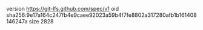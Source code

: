 version https://git-lfs.github.com/spec/v1
oid sha256:9e17a164c247fb4e9caee92023a59b4f7fe8802a317280afb1b161408146247a
size 2828
